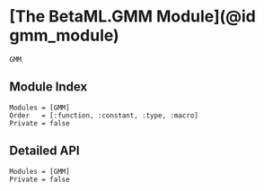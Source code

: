 # [The BetaML.GMM Module](@id gmm_module)

```@docs
GMM
```

## Module Index

```@index
Modules = [GMM]
Order   = [:function, :constant, :type, :macro]
Private = false
```

## Detailed API

```@autodocs
Modules = [GMM]
Private = false
```
